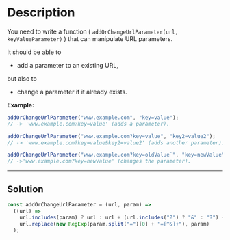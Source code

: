 # Description

You need to write a function ( `addOrChangeUrlParameter(url, keyValueParameter)` ) that can manipulate URL parameters.

It should be able to

- add a parameter to an existing URL,

but also to

- change a parameter if it already exists.

**Example:**

```js
addOrChangeUrlParameter("www.example.com", "key=value");
// -> 'www.example.com?key=value' (adds a parameter).

addOrChangeUrlParameter("www.example.com?key=value", "key2=value2");
// -> 'www.example.com?key=value&key2=value2' (adds another parameter).

addOrChangeUrlParameter("www.example.com?key=oldValue`", "key=newValue");
// ->'www.example.com?key=newValue' (changes the parameter).
```

---

## Solution

```js
const addOrChangeUrlParameter = (url, param) =>
  ((url) =>
    url.includes(param) ? url : url + (url.includes("?") ? "&" : "?") + param)(
    url.replace(new RegExp(param.split("=")[0] + "=[^&]+"), param)
  );
```
